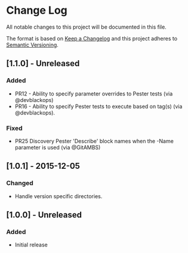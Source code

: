 # Change Log

All notable changes to this project will be documented in this file.

The format is based on [Keep a Changelog](http://keepachangelog.com/)
and this project adheres to [Semantic Versioning](http://semver.org/).

## [1.1.0] - Unreleased

### Added

- PR12 - Ability to specify parameter overrides to Pester tests (via @devblackops)
- PR16 - Ability to specify Pester tests to execute based on tag(s) (via @devblackops).

### Fixed
- PR25 Discovery Pester 'Describe' block names when the -Name parameter is used (via @GitAMBS)

## [1.0.1] - 2015-12-05

### Changed

- Handle version specific directories.

## [1.0.0] - Unreleased

### Added

- Initial release
